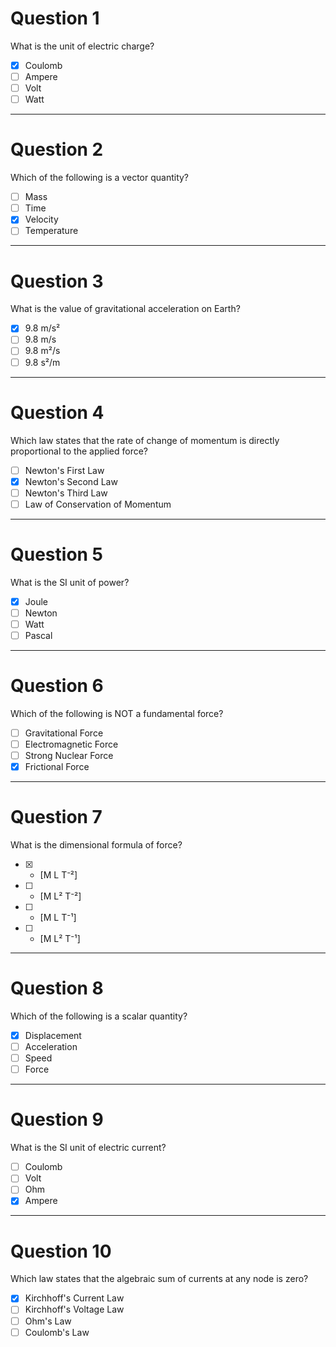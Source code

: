 <!-- this is a test question paper -->

# Question 1 
What is the unit of electric charge?

- [x] Coulomb
- [ ] Ampere
- [ ] Volt
- [ ] Watt

---

# Question 2 
Which of the following is a vector quantity?

- [ ] Mass
- [ ] Time
- [x] Velocity
- [ ] Temperature

---

# Question 3
What is the value of gravitational acceleration on Earth?

- [x] 9.8 m/s²
- [ ] 9.8 m/s
- [ ] 9.8 m²/s
- [ ] 9.8 s²/m

---

# Question 4
Which law states that the rate of change of momentum is directly proportional to the applied force?

- [ ] Newton's First Law
- [x] Newton's Second Law
- [ ] Newton's Third Law
- [ ] Law of Conservation of Momentum

---

# Question 5
What is the SI unit of power?

- [x] Joule
- [ ] Newton
- [ ] Watt
- [ ] Pascal

---

# Question 6
Which of the following is NOT a fundamental force?

- [ ] Gravitational Force
- [ ] Electromagnetic Force
- [ ] Strong Nuclear Force
- [x] Frictional Force

---

# Question 7
What is the dimensional formula of force?

- [x] - [M L T⁻²]
- [ ] - [M L² T⁻²]
- [ ] - [M L T⁻¹]
- [ ] - [M L² T⁻¹]

---

# Question 8
Which of the following is a scalar quantity?

- [x] Displacement
- [ ] Acceleration
- [ ] Speed
- [ ] Force

---

# Question 9
What is the SI unit of electric current?

- [ ] Coulomb
- [ ] Volt
- [ ] Ohm
- [x] Ampere

---

# Question 10
Which law states that the algebraic sum of currents at any node is zero?

- [x] Kirchhoff's Current Law
- [ ] Kirchhoff's Voltage Law
- [ ] Ohm's Law
- [ ] Coulomb's Law
